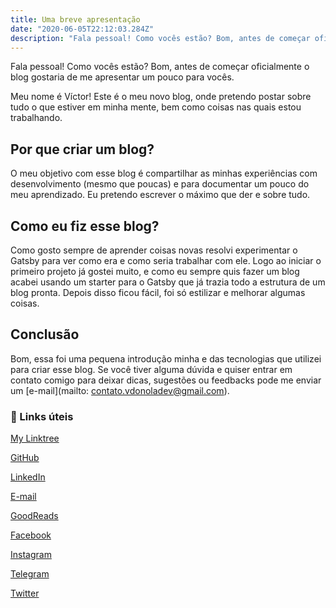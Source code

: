 ```yaml
---
title: Uma breve apresentação
date: "2020-06-05T22:12:03.284Z"
description: "Fala pessoal! Como vocês estão? Bom, antes de começar oficialmente o blog gostaria de me apresentar um pouco para vocês."
---
```


Fala pessoal! Como vocês estão? Bom, antes de começar oficialmente o blog gostaria de me apresentar um pouco para vocês.

Meu nome é Víctor! Este é o meu novo blog, onde pretendo postar sobre tudo o que estiver em minha mente, bem como coisas nas quais estou trabalhando.

## Por que criar um blog?

O meu objetivo com esse blog é compartilhar as minhas experiências com desenvolvimento (mesmo que poucas) e para documentar um pouco do meu aprendizado. Eu pretendo escrever o máximo que der e sobre tudo.

## Como eu fiz esse blog?

Como gosto sempre de aprender coisas novas resolvi experimentar o Gatsby para ver como era e como seria trabalhar com ele. Logo ao iniciar o primeiro projeto já gostei muito, e como eu sempre quis fazer um blog acabei usando um starter para o Gatsby que já trazia todo a estrutura de um blog pronta. Depois disso ficou fácil, foi só estilizar e melhorar algumas coisas.

## Conclusão

Bom, essa foi uma pequena introdução minha e das tecnologias que utilizei para criar esse blog. Se você tiver alguma dúvida e quiser entrar em contato comigo para deixar dicas, sugestões ou feedbacks pode me enviar um [e-mail](mailto: contato.vdonoladev@gmail.com).

### 🔗 Links úteis

<p><a href="https://vdonoladev.github.io/my-linktree" target="_blank">My Linktree</a></p>
<p><a href="https://github.com/vdonoladev" target="_blank">GitHub</a></p>
<p><a href="https://www.linkedin.com/in/vdonoladev/" target="_blank">LinkedIn</a></p>
<p><a href="mailto: contato.vdonoladev@gmail.com" target="_blank">E-mail</a></p>
<p><a href="https://www.goodreads.com/vdonoladev" target="_blank">GoodReads</a></p>
<p><a href="https://www.facebook.com/vdonoladev" target="_blank">Facebook</a></p>
<p><a href="https://www.instagram.com/vdonoladev/" target="_blank">Instagram</a></p>
<p><a href="https://t.me/vdonoladev" target="_blank">Telegram</a></p>
<p><a href="https://twitter.com/vdonoladev" target="_blank">Twitter</a></p>
